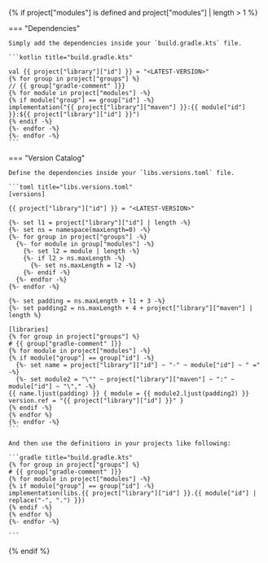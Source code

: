 {% if project["modules"] is defined and project["modules"] | length > 1 %}

=== "Dependencies"

    Simply add the dependencies inside your `build.gradle.kts` file.

    ```kotlin title="build.gradle.kts"

    val {{ project["library"]["id"] }} = "<LATEST-VERSION>"
    {% for group in project["groups"] %}
    // {{ group["gradle-comment" ]}}
    {% for module in project["modules"] -%}
    {% if module["group"] == group["id"] -%}
    implementation("{{ project["library"]["maven"] }}:{{ module["id"] }}:${{ project["library"]["id"] }}")
    {% endif -%}
    {%- endfor -%}
    {%- endfor -%}
    ```

=== "Version Catalog"

    Define the dependencies inside your `libs.versions.toml` file.

    ```toml title="libs.versions.toml"
    [versions]

    {{ project["library"]["id"] }} = "<LATEST-VERSION>"
    
    {%- set l1 = project["library"]["id"] | length -%}
    {%- set ns = namespace(maxLength=0) -%}
    {%- for group in project["groups"] -%}
      {%- for module in group["modules"] -%}   
        {%- set l2 = module | length -%}
        {%- if l2 > ns.maxLength -%}
          {%- set ns.maxLength = l2 -%}
        {%- endif -%}
      {%- endfor -%}
    {%- endfor -%}

    {%- set padding = ns.maxLength + l1 + 3 -%}
    {%- set padding2 = ns.maxLength + 4 + project["library"]["maven"] | length %}

    [libraries]
    {% for group in project["groups"] %}
    # {{ group["gradle-comment" ]}}
    {% for module in project["modules"] -%}
    {% if module["group"] == group["id"] -%}
      {%- set name = project["library"]["id"] ~ "-" ~ module["id"] ~ " =" -%}
      {%- set module2 = "\"" ~ project["library"]["maven"] ~ ":" ~ module["id"] ~ "\"," -%}
    {{ name.ljust(padding) }} { module = {{ module2.ljust(padding2) }} version.ref = "{{ project["library"]["id"] }}" }
    {% endif -%}
    {% endfor %}
    {%- endfor -%}
    ```

    And then use the definitions in your projects like following:

    ```gradle title="build.gradle.kts"
    {% for group in project["groups"] %}
    # {{ group["gradle-comment" ]}}
    {% for module in project["modules"] -%}
    {% if module["group"] == group["id"] -%}
    implementation(libs.{{ project["library"]["id"] }}.{{ module["id"] | replace("-", ".") }})
    {% endif -%}
    {% endfor %}
    {%- endfor -%}
    
    ```

{% endif %}